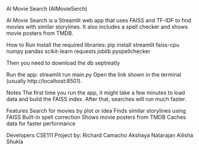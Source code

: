 AI Movie Search (AIMovieSerch)

AI Movie Search is a Streamlit web app that uses FAISS and TF-IDF to find movies with similar storylines.
It also includes a spell checker and shows movie posters from TMDB.

How to Run
Install the required libraries:
pip install streamlit faiss-cpu numpy pandas scikit-learn requests joblib pyspellchecker

Then you need to download the db septreatly

Run the app:
streamlit run main.py
Open the link shown in the terminal (usually http://localhost:8501).

Notes
The first time you run the app, it might take a few minutes to load data and build the FAISS index.
After that, searches will run much faster.

Features
Search for movies by plot or idea
Finds similar storylines using FAISS
Built-in spell correction
Shows movie posters from TMDB
Caches data for faster performance

Developers
CSE111 Project by:
Richard Camacho
Akshaya Natarajan
Ailisha Shukla